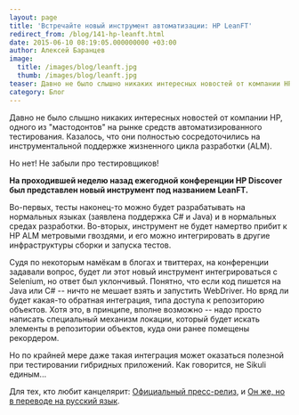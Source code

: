 ```yaml
---
layout: page
title: 'Встречайте новый инструмент автоматизации: HP LeanFT'
redirect_from: /blog/141-hp-leanft.html
date: 2015-06-10 08:19:05.000000000 +03:00
author: Алексей Баранцев
image:
  title: /images/blog/leanft.jpg
  thumb: /images/blog/leanft.jpg
teaser: Давно не было слышно никаких интересных новостей от компании HP, одного из "мастодонтов" на рынке средств автоматизированного тестирования. Казалось, что они полностью сосредоточились на инструментальной поддержке жизненного цикла разработки (ALM). Но нет! Не забыли про тестировщиков! На проходившей неделю назад ежегодной конференции HP Discover был представлен новый инструмент под названием LeanFT
category: Блог
---
```

Давно не было слышно никаких интересных новостей от компании HP, одного из "мастодонтов" на рынке средств автоматизированного тестирования. Казалось, что они полностью сосредоточились на инструментальной поддержке жизненного цикла разработки (ALM).

Но нет! Не забыли про тестировщиков!

**На проходившей неделю назад ежегодной конференции HP Discover был представлен новый инструмент под названием LeanFT.**

Во-первых, тесты наконец-то можно будет разрабатывать на нормальных языках (заявлена поддержка C# и Java) и в нормальных средах разработки. Во-вторых, инструмент не будет намертво прибит к HP ALM метровыми гвоздями, и его можно интегрировать в другие инфраструктуры сборки и запуска тестов.

Судя по некоторым намёкам в блогах и твиттерах, на конференции задавали вопрос, будет ли этот новый инструмент интегрироваться с Selenium, но ответ был уклончивый. Понятно, что если код пишется на Java или C# -- ничто не мешает взять и запустить WebDriver. Но вряд ли будет какая-то обратная интеграция, типа доступа к репозиторию объектов. Хотя это, в принципе, вполне возможно -- надо просто написать специальный механизм локации, который будет искать элементы в репозитории объектов, куда они ранее помещены рекордером.

Но по крайней мере даже такая интеграция может оказаться полезной при тестировании гибридных приложений. Как говорится, не Sikuli единым...

Для тех, кто любит канцелярит: [Официальный пресс-релиз](http://www8.hp.com/us/en/hp-news/press-release.html?id=1998066#.VXfyKs-qpBc), и [Он же, но в переводе на русский язык](http://corp.cnews.ru/news/2015/06/03/hp_predlozhila_razrabotchikam_prilozheniy_reshenie_po_avtomatizacii_funkcionalnogo_testirovaniya_596228).
